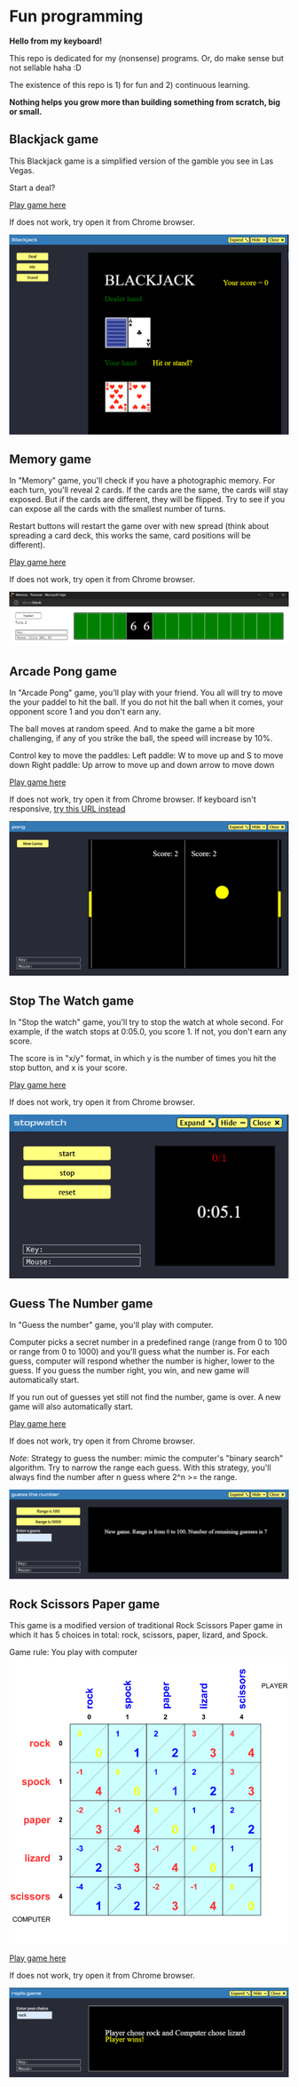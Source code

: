 # Fun programming

**Hello from my keyboard!**

This repo is dedicated for my (nonsense) programs. Or, do make sense but not sellable haha :D

The existence of this repo is 1) for fun and 2) continuous learning. 

**Nothing helps you grow more than building something from scratch, big or small.**

## Blackjack game
This Blackjack game is a simplified version of the gamble you see in Las Vegas. 

Start a deal?

[Play game here](https://py2.codeskulptor.org/#user51_Hf5FIx2SrC_14.py)

If does not work, try open it from Chrome browser.

![blackjack game program](images/blackjack.png)

## Memory game
In "Memory" game, you'll check if you have a photographic memory. For each turn, you'll reveal 2 cards. If the cards are the same, the cards will stay exposed. But if the cards are different, they will be flipped. Try to see if you can expose all the cards with the smallest number of turns. 

Restart buttons will restart the game over with new spread (think about spreading a card deck, this works the same, card positions will be different).

[Play game here](https://py2.codeskulptor.org/#user51_Hf5FIx2SrC_14.py)

If does not work, try open it from Chrome browser.

![memory game program](images/memory.png)

## Arcade Pong game
In "Arcade Pong" game, you'll play with your friend. You all will try to move the your paddel to hit the ball. If you do not hit the ball when it comes, your opponent score 1 and you don't earn any.

The ball moves at random speed. And to make the game a bit more challenging, if any of you strike the ball, the speed will increase by 10%. 

Control key to move the paddles:
Left paddle: W to move up and S to move down
Right paddle: Up arrow to move up and down arrow to move down

[Play game here](https://py3.codeskulptor.org/#user309_YPR6SsMD1P_14.py)

If does not work, try open it from Chrome browser.
If keyboard isn't responsive, [try this URL instead](https://py2.codeskulptor.org/#user309_YPR6SsMD1P_14.py)

![Arcade Pong game program](images/arcade-pong.png)

## Stop The Watch game
In "Stop the watch" game, you'll try to stop the watch at whole second. For example, if the watch stops at 0:05.0, you score 1. If not, you don't earn any score. 

The score is in "x/y" format, in which y is the number of times you hit the stop button, and x is your score. 

[Play game here](https://py3.codeskulptor.org/#user309_uGEW4OWIkr_4.py)

If does not work, try open it from Chrome browser.

![Stop the watch game](images/stopwatch.png)

## Guess The Number game
In "Guess the number" game, you'll play with computer.

Computer picks a secret number in a predefined range (range from 0 to 100 or range from 0 to 1000) and you'll guess what the number is. For each guess, computer will respond whether the number is higher, lower to the guess. If you guess the number right, you win, and new game will automatically start.

If you run out of guesses yet still not find the number, game is over. A new game will also automatically start.

[Play game here](https://py3.codeskulptor.org/#user309_p2lFVLUeqL_0.py)

If does not work, try open it from Chrome browser.

*Note*:
Strategy to guess the number: mimic the computer's "binary search" algorithm. Try to narrow the range each guess. With this strategy, you'll always find the number after n guess where 2^n >= the range.

![guess the number game program](images/guess-the-number.png)

## Rock Scissors Paper game
This game is a modified version of traditional Rock Scissors Paper game in which it has 5 choices in total: rock, scissors, paper, lizard, and Spock.

Game rule:
You play with computer
![Choice matrix](images/image.png)

[Play game here](https://py3.codeskulptor.org/#user309_input_fields_3.py)

If does not work, try open it from Chrome browser.

![rock scissors paper game program](images/rock-scissors-paper.png)